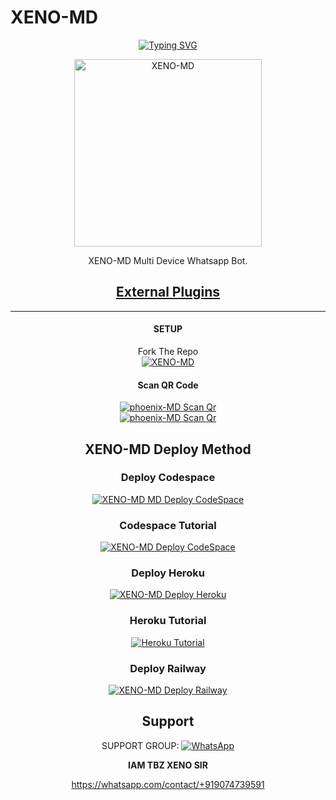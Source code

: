    # XENO-MD 
<div align="center">
<a href="https://git.io/typing-svg"><img src="https://readme-typing-svg.demolab.com?font=Ribeye&size=50&pause=1000&color=F710B1&center=true&width=910&height=100&lines=I'M+XENO-MD;Multi+Divice+Whatsapp+Bot;Coded+By+TBZ XENO SIR" alt="Typing SVG" /></a>
  
<p align="center">  
  <a href="https://i.imgur.com/kYLHKS0.mp4">
    <img alt=XENO-MD height="300" src="https://i.imgur.com/CTjGWlE.jpeg">
   
</a> 
    
</p>
<p align="center">
<a 

####  
XENO-MD Multi Device Whatsapp Bot.
## <sub>[External Plugins](https://github.com/A-d-i-t-h-y-a-n7/External-Plugins)</sub>

***

#### SETUP

Fork The Repo
    <br>
<a href="https://github.com/AbhishekSuresh2/phoenix-MD/fork"><img title="XENO-MD" src="https://img.shields.io/badge/FORK XENO MD-h?color=black&style=for-the-badge&logo=stackshare"></a>

#### Scan QR Code

<a href="https://phoenix-MD-qr-code-569ef64f2cad.herokuapp.com"><img title="phoenix-MD Scan Qr" src="https://img.shields.io/badge/SCAN QR CODE 1-h?color=black&style=for-the-badge&logo=msi"></a>
     <br>
<a href="https://phoenix-MD-qr-code-569ef64f2cad.herokuapp.com/session"><img title="phoenix-MD Scan Qr" src="https://img.shields.io/badge/SCAN QR CODE 2-h?color=red&style=for-the-badge&logo=msi"></a>     


## XENO-MD Deploy Method


### Deploy Codespace

<a href="https://github.com/codespaces/new"><img title="XENO-MD MD Deploy CodeSpace" src="https://img.shields.io/badge/DEPLOY CODESPACE-h?color=black&style=for-the-badge&logo=visualstudiocode"></a>

### Codespace Tutorial

<a href="https://youtu.be/ZSwJtaN0BUk?si=FOsYpMs4WbvBFCpY"><img title="XENO-MD Deploy CodeSpace" src="https://img.shields.io/badge/Codespace Tutorial-h?color=black&style=for-the-badge&logo=visualstudiocode"></a>

### Deploy Heroku 

<a href="https://heroku.com/deploy?template=https://github.com/A-d-i-t-h-y-a-n7/XENO-MD/"><img title="XENO-MD Deploy Heroku" src="https://img.shields.io/badge/DEPLOY HEROKU-h?color=black&style=for-the-badge&logo=heroku"></a>

### Heroku Tutorial

<a href="https://youtu.be/sDojtm-bwN4?si=gbvAqTOSfuVRU2-k"><img title="Heroku Tutorial" src="https://img.shields.io/badge/Heroku Tutorial-h?color=black&style=for-the-badge&logo=heroku"></a>
### Deploy Railway

<a href="https://railway.app/new"><img title="XENO-MD Deploy Railway" src="https://img.shields.io/badge/DEPLOY RAILWAY-h?color=black&style=for-the-badge&logo=Railway"></a> 
 
 ## Support

SUPPORT GROUP: <a href="httpchat.whatsapp.com/contact/+919074739591"><img alt="WhatsApp" src="https://img.shields.io/badge/WhatsApp-25D366?style=for-the-badge&logo=whatsapp&logoColor=white"/></a>

**IAM TBZ XENO SIR** 


https://whatsapp.com/contact/+919074739591
